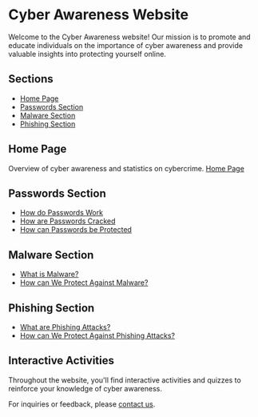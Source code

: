 # Cyber Awareness Website

Welcome to the Cyber Awareness website! Our mission is to promote and educate individuals on the importance of cyber awareness and provide valuable insights into protecting yourself online.

## Sections

- [Home Page](#home-page)
- [Passwords Section](#passwords-section)
- [Malware Section](#malware-section)
- [Phishing Section](#phishing-section)

## Home Page

Overview of cyber awareness and statistics on cybercrime. [Home Page](/home/index.html)

## Passwords Section

- [How do Passwords Work](/passwords/passwdWork.html)
- [How are Passwords Cracked](/passwords/passwdCrack.html)
- [How can Passwords be Protected](/passwords/passwdProtect.html)

## Malware Section

- [What is Malware?](/malware/malwareWhat.html)
- [How can We Protect Against Malware?](/malware/malwareProtect.html)

## Phishing Section

- [What are Phishing Attacks?](/phishing/phishingWhat.html)
- [How can We Protect Against Phishing Attacks?](/phishing/phishingProtect.html)

## Interactive Activities

Throughout the website, you'll find interactive activities and quizzes to reinforce your knowledge of cyber awareness.

For inquiries or feedback, please [contact us](mailto:medhansh2005@gmail.com).
